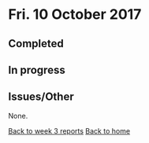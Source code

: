 # Fri. 10 October 2017

## Completed


## In progress


## Issues/Other

None.

[Back to week 3 reports](../)
[Back to home](../../)